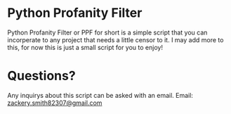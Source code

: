 # Python Profanity Filter
Python Profanity Filter or PPF for short is a simple script that you can incorperate to any project that needs a little censor to it. I may add more to this, for now this is just a small script for you to enjoy!

# Questions?
Any inquirys about this script can be asked with an email.
Email: zackery.smith82307@gmail.com
